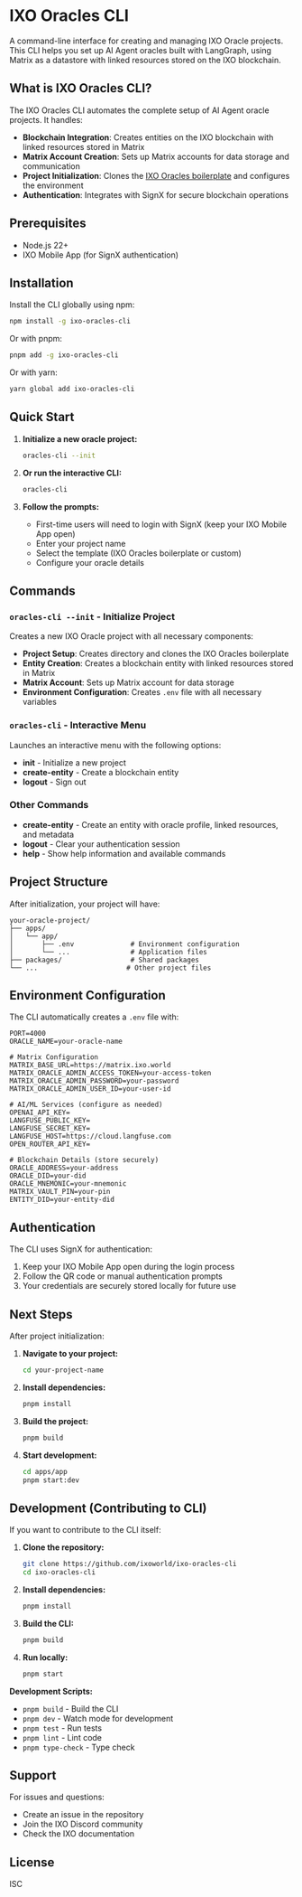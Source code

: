 # IXO Oracles CLI

A command-line interface for creating and managing IXO Oracle projects. This CLI helps you set up AI Agent oracles built with LangGraph, using Matrix as a datastore with linked resources stored on the IXO blockchain.

## What is IXO Oracles CLI?

The IXO Oracles CLI automates the complete setup of AI Agent oracle projects. It handles:

- **Blockchain Integration**: Creates entities on the IXO blockchain with linked resources stored in Matrix
- **Matrix Account Creation**: Sets up Matrix accounts for data storage and communication
- **Project Initialization**: Clones the [IXO Oracles boilerplate](https://github.com/ixoworld/ixo-oracles-boilerplate) and configures the environment
- **Authentication**: Integrates with SignX for secure blockchain operations

## Prerequisites

- Node.js 22+
- IXO Mobile App (for SignX authentication)

## Installation

Install the CLI globally using npm:

```bash
npm install -g ixo-oracles-cli
```

Or with pnpm:

```bash
pnpm add -g ixo-oracles-cli
```

Or with yarn:

```bash
yarn global add ixo-oracles-cli
```

## Quick Start

1. **Initialize a new oracle project:**

   ```bash
   oracles-cli --init
   ```

2. **Or run the interactive CLI:**

   ```bash
   oracles-cli
   ```

3. **Follow the prompts:**
   - First-time users will need to login with SignX (keep your IXO Mobile App open)
   - Enter your project name
   - Select the template (IXO Oracles boilerplate or custom)
   - Configure your oracle details

## Commands

### `oracles-cli --init` - Initialize Project

Creates a new IXO Oracle project with all necessary components:

- **Project Setup**: Creates directory and clones the IXO Oracles boilerplate
- **Entity Creation**: Creates a blockchain entity with linked resources stored in Matrix
- **Matrix Account**: Sets up Matrix account for data storage
- **Environment Configuration**: Creates `.env` file with all necessary variables

### `oracles-cli` - Interactive Menu

Launches an interactive menu with the following options:

- **init** - Initialize a new project
- **create-entity** - Create a blockchain entity
- **logout** - Sign out

### Other Commands

- **create-entity** - Create an entity with oracle profile, linked resources, and metadata
- **logout** - Clear your authentication session
- **help** - Show help information and available commands

## Project Structure

After initialization, your project will have:

```
your-oracle-project/
├── apps/
│   └── app/
│       ├── .env              # Environment configuration
│       └── ...               # Application files
├── packages/                 # Shared packages
└── ...                      # Other project files
```

## Environment Configuration

The CLI automatically creates a `.env` file with:

```env
PORT=4000
ORACLE_NAME=your-oracle-name

# Matrix Configuration
MATRIX_BASE_URL=https://matrix.ixo.world
MATRIX_ORACLE_ADMIN_ACCESS_TOKEN=your-access-token
MATRIX_ORACLE_ADMIN_PASSWORD=your-password
MATRIX_ORACLE_ADMIN_USER_ID=your-user-id

# AI/ML Services (configure as needed)
OPENAI_API_KEY=
LANGFUSE_PUBLIC_KEY=
LANGFUSE_SECRET_KEY=
LANGFUSE_HOST=https://cloud.langfuse.com
OPEN_ROUTER_API_KEY=

# Blockchain Details (store securely)
ORACLE_ADDRESS=your-address
ORACLE_DID=your-did
ORACLE_MNEMONIC=your-mnemonic
MATRIX_VAULT_PIN=your-pin
ENTITY_DID=your-entity-did
```

## Authentication

The CLI uses SignX for authentication:

1. Keep your IXO Mobile App open during the login process
2. Follow the QR code or manual authentication prompts
3. Your credentials are securely stored locally for future use

## Next Steps

After project initialization:

1. **Navigate to your project:**

   ```bash
   cd your-project-name
   ```

2. **Install dependencies:**

   ```bash
   pnpm install
   ```

3. **Build the project:**

   ```bash
   pnpm build
   ```

4. **Start development:**
   ```bash
   cd apps/app
   pnpm start:dev
   ```

## Development (Contributing to CLI)

If you want to contribute to the CLI itself:

1. **Clone the repository:**

   ```bash
   git clone https://github.com/ixoworld/ixo-oracles-cli
   cd ixo-oracles-cli
   ```

2. **Install dependencies:**

   ```bash
   pnpm install
   ```

3. **Build the CLI:**

   ```bash
   pnpm build
   ```

4. **Run locally:**
   ```bash
   pnpm start
   ```

**Development Scripts:**

- `pnpm build` - Build the CLI
- `pnpm dev` - Watch mode for development
- `pnpm test` - Run tests
- `pnpm lint` - Lint code
- `pnpm type-check` - Type check

## Support

For issues and questions:

- Create an issue in the repository
- Join the IXO Discord community
- Check the IXO documentation

## License

ISC
